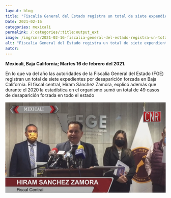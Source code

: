 ```yaml
---
layout: blog
title: "Fiscalia General del Estado registra un total de siete expendientes por desaparecion forzada"
Date: 2021-02-16
categories: mexicali
permalink: /:categories/:title:output_ext
image: /img/cnr/2021-02-16-fiscalia-general-del-estado-registra-un-total-de-siete-expendientes.jpg
alt: "Fiscalia General del Estado registra un total de siete expendientes por desaparecion forzada"
autor:
---
```


**Mexicali, Baja California; Martes 16 de febrero del 2021.** 

En lo que va del año las autoridades de la Fiscalía General del Estado (FGE) registran un total de siete expedientes por desaparición forzada en Baja California. El fiscal central, Hiram Sánchez Zamora, explicó además que durante el 2020 la estadística en el organismo sumó un total de 49 casos de desaparición forzada en todo el estado

<div id="carouselExampleSlidesOnly" class="carousel slide" data-ride="carousel">
  <div class="carousel-inner">
    <div class="carousel-item active">
       <img class="d-block w-100" src="/img/cnr/2021-02-16-fiscalia-general-del-estado-registra-un-total-de-siete-expendientes.jpg" loading="lazy"  alt="Fiscalia General del Estado registra un total de siete expendientes por desaparecion forzada">
    </div>
  </div>
</div>
